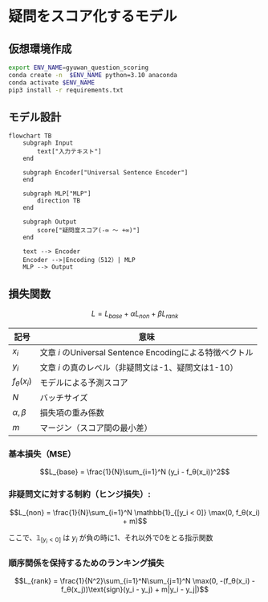 # 疑問をスコア化するモデル

## 仮想環境作成
```bash
export ENV_NAME=gyuwan_question_scoring
conda create -n  $ENV_NAME python=3.10 anaconda
conda activate $ENV_NAME
pip3 install -r requirements.txt
```

## モデル設計
```mermaid
flowchart TB
    subgraph Input
        text["入力テキスト"]
    end

    subgraph Encoder["Universal Sentence Encoder"]
    end

    subgraph MLP["MLP"]
        direction TB
    end

    subgraph Output
        score["疑問度スコア(-∞ 〜 +∞)"]
    end

    text --> Encoder
    Encoder -->|Encoding（512）| MLP
    MLP --> Output 
```

## 損失関数

$$L = L_{base} + αL_{non} + βL_{rank}$$

| 記号 | 意味 |
| --- | --- |
| $x_i$ | 文章 $i$ のUniversal Sentence Encodingによる特徴ベクトル |
| $y_i$ | 文章 $i$ の真のレベル（非疑問文は-1、疑問文は1-10） |
| $f_θ(x_i)$ | モデルによる予測スコア |
| $N$ | バッチサイズ |
| $α, β$ | 損失項の重み係数 |
| $m$ | マージン（スコア間の最小差） |

### 基本損失（MSE）
$$L_{base} = \frac{1}{N}\sum_{i=1}^N (y_i - f_θ(x_i))^2$$


### 非疑問文に対する制約（ヒンジ損失）:
$$L_{non} = \frac{1}{N}\sum_{i=1}^N \mathbb{1}_{[y_i < 0]} \max(0, f_θ(x_i) + m)$$

ここで、$\mathbb{1}_{[y_i < 0]}$ は $y_i$ が負の時に1、それ以外で0をとる指示関数

### 順序関係を保持するためのランキング損失
$$L_{rank} = \frac{1}{N^2}\sum_{i=1}^N\sum_{j=1}^N \max(0, -(f_θ(x_i) - f_θ(x_j))\text{sign}(y_i - y_j) + m|y_i - y_j|)$$